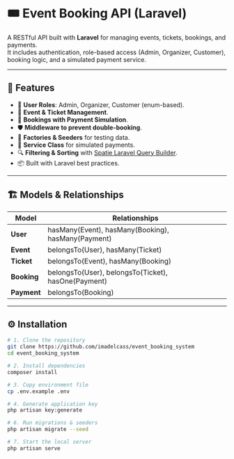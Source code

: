 # 🎟️ Event Booking API (Laravel)

A RESTful API built with **Laravel** for managing events, tickets, bookings, and payments.  
It includes authentication, role-based access (Admin, Organizer, Customer), booking logic, and a simulated payment service.

---

## 🚀 Features

- 👥 **User Roles**: Admin, Organizer, Customer (enum-based).
- 🎫 **Event & Ticket Management**.
- 🧾 **Bookings with Payment Simulation**.
- 🛡️ **Middleware to prevent double-booking**.
- 🧰 **Factories & Seeders** for testing data.
- 🧩 **Service Class** for simulated payments.
- 🔍 **Filtering & Sorting** with [Spatie Laravel Query Builder](https://spatie.be/docs/laravel-query-builder/v6).
- 📦 Built with Laravel best practices.

---

## 🏗️ Models & Relationships

| Model | Relationships |
|--------|----------------|
| **User** | hasMany(Event), hasMany(Booking), hasMany(Payment) |
| **Event** | belongsTo(User), hasMany(Ticket) |
| **Ticket** | belongsTo(Event), hasMany(Booking) |
| **Booking** | belongsTo(User), belongsTo(Ticket), hasOne(Payment) |
| **Payment** | belongsTo(Booking) |

---

## ⚙️ Installation

```bash
# 1. Clone the repository
git clone https://github.com/imadelcass/event_booking_system
cd event_booking_system

# 2. Install dependencies
composer install

# 3. Copy environment file
cp .env.example .env

# 4. Generate application key
php artisan key:generate

# 6. Run migrations & seeders
php artisan migrate --seed

# 7. Start the local server
php artisan serve
